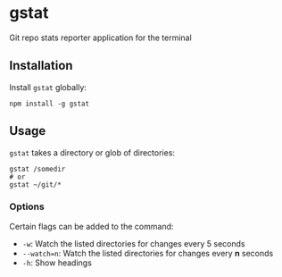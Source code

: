 # gstat
Git repo stats reporter application for the terminal

## Installation
Install `gstat` globally:

```shell
npm install -g gstat
```

## Usage
`gstat` takes a directory or glob of directories:

```shell
gstat /somedir
# or
gstat ~/git/*
```

### Options
Certain flags can be added to the command:

 * `-w`: Watch the listed directories for changes every 5 seconds
 * `--watch=n`: Watch the listed directories for changes every **n** seconds
 * `-h`: Show headings
